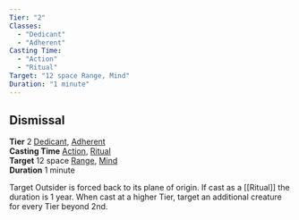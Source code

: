 ```yaml
---
Tier: "2"
Classes:
  - "Dedicant"
  - "Adherent"
Casting Time:
  - "Action"
  - "Ritual"
Target: "12 space Range, Mind"
Duration: "1 minute"
---
```

## Dismissal
**Tier** 2 [Dedicant](app://obsidian.md/SRD/Archetypes/Dedicant.md), [Adherent](app://obsidian.md/SRD/Archetypes/Adherent.md)  
**Casting Time** [Action](app://obsidian.md/SRD/Glossary/Action.md), [Ritual](app://obsidian.md/SRD/Glossary/Ritual.md)  
**Target** 12 space [Range](app://obsidian.md/Range), [Mind](app://obsidian.md/Mind)  
**Duration** 1 minute


Target Outsider is forced back to its plane of origin. If cast as a [[Ritual]] the duration is 1 year. When cast at a higher Tier, target an additional creature for every Tier beyond 2nd.